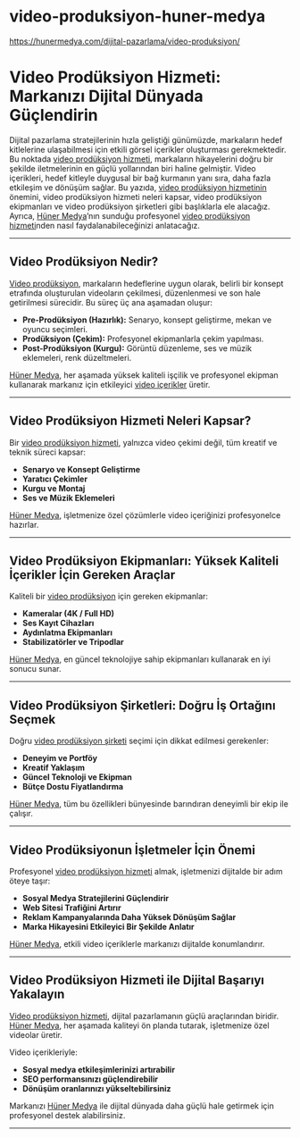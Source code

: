 # video-produksiyon-huner-medya
https://hunermedya.com/dijital-pazarlama/video-produksiyon/


# Video Prodüksiyon Hizmeti: Markanızı Dijital Dünyada Güçlendirin

Dijital pazarlama stratejilerinin hızla geliştiği günümüzde, markaların hedef kitlelerine ulaşabilmesi için etkili görsel içerikler oluşturması gerekmektedir. Bu noktada [video prodüksiyon hizmeti](https://hunermedya.com/dijital-pazarlama/video-produksiyon/), markaların hikayelerini doğru bir şekilde iletmelerinin en güçlü yollarından biri haline gelmiştir. Video içerikleri, hedef kitleyle duygusal bir bağ kurmanın yanı sıra, daha fazla etkileşim ve dönüşüm sağlar. Bu yazıda, [video prodüksiyon hizmetinin](https://hunermedya.com/dijital-pazarlama/video-produksiyon/) önemini, video prodüksiyon hizmeti neleri kapsar, video prodüksiyon ekipmanları ve video prodüksiyon şirketleri gibi başlıklarla ele alacağız. Ayrıca, [Hüner Medya](https://hunermedya.com/)’nın sunduğu profesyonel [video prodüksiyon hizmeti](https://hunermedya.com/dijital-pazarlama/video-produksiyon/)nden nasıl faydalanabileceğinizi anlatacağız.

---

## Video Prodüksiyon Nedir?

[Video prodüksiyon](https://hunermedya.com/dijital-pazarlama/video-produksiyon/), markaların hedeflerine uygun olarak, belirli bir konsept etrafında oluşturulan videoların çekilmesi, düzenlenmesi ve son hale getirilmesi sürecidir. Bu süreç üç ana aşamadan oluşur:

- **Pre-Prodüksiyon (Hazırlık):** Senaryo, konsept geliştirme, mekan ve oyuncu seçimleri.
- **Prodüksiyon (Çekim):** Profesyonel ekipmanlarla çekim yapılması.
- **Post-Prodüksiyon (Kurgu):** Görüntü düzenleme, ses ve müzik eklemeleri, renk düzeltmeleri.

[Hüner Medya](https://hunermedya.com/), her aşamada yüksek kaliteli işçilik ve profesyonel ekipman kullanarak markanız için etkileyici [video içerikler](https://hunermedya.com/dijital-pazarlama/video-produksiyon/) üretir.

---

## Video Prodüksiyon Hizmeti Neleri Kapsar?

Bir [video prodüksiyon hizmeti](https://hunermedya.com/dijital-pazarlama/video-produksiyon/), yalnızca video çekimi değil, tüm kreatif ve teknik süreci kapsar:

- **Senaryo ve Konsept Geliştirme**
- **Yaratıcı Çekimler**
- **Kurgu ve Montaj**
- **Ses ve Müzik Eklemeleri**

[Hüner Medya](https://hunermedya.com/), işletmenize özel çözümlerle video içeriğinizi profesyonelce hazırlar.

---

## Video Prodüksiyon Ekipmanları: Yüksek Kaliteli İçerikler İçin Gereken Araçlar

Kaliteli bir [video prodüksiyon](https://hunermedya.com/dijital-pazarlama/video-produksiyon/) için gereken ekipmanlar:

- **Kameralar (4K / Full HD)**
- **Ses Kayıt Cihazları**
- **Aydınlatma Ekipmanları**
- **Stabilizatörler ve Tripodlar**

[Hüner Medya](https://hunermedya.com/), en güncel teknolojiye sahip ekipmanları kullanarak en iyi sonucu sunar.

---

## Video Prodüksiyon Şirketleri: Doğru İş Ortağını Seçmek

Doğru [video prodüksiyon şirketi](https://hunermedya.com/dijital-pazarlama/video-produksiyon/) seçimi için dikkat edilmesi gerekenler:

- **Deneyim ve Portföy**
- **Kreatif Yaklaşım**
- **Güncel Teknoloji ve Ekipman**
- **Bütçe Dostu Fiyatlandırma**

[Hüner Medya](https://hunermedya.com/), tüm bu özellikleri bünyesinde barındıran deneyimli bir ekip ile çalışır.

---

## Video Prodüksiyonun İşletmeler İçin Önemi

Profesyonel [video prodüksiyon hizmeti](https://hunermedya.com/dijital-pazarlama/video-produksiyon/) almak, işletmenizi dijitalde bir adım öteye taşır:

- **Sosyal Medya Stratejilerini Güçlendirir**
- **Web Sitesi Trafiğini Artırır**
- **Reklam Kampanyalarında Daha Yüksek Dönüşüm Sağlar**
- **Marka Hikayesini Etkileyici Bir Şekilde Anlatır**

[Hüner Medya](https://hunermedya.com/), etkili video içeriklerle markanızı dijitalde konumlandırır.

---

## Video Prodüksiyon Hizmeti ile Dijital Başarıyı Yakalayın

[Video prodüksiyon hizmeti](https://hunermedya.com/dijital-pazarlama/video-produksiyon/), dijital pazarlamanın güçlü araçlarından biridir. [Hüner Medya](https://hunermedya.com/), her aşamada kaliteyi ön planda tutarak, işletmenize özel videolar üretir.

Video içerikleriyle:

- **Sosyal medya etkileşimlerinizi artırabilir**
- **SEO performansınızı güçlendirebilir**
- **Dönüşüm oranlarınızı yükseltebilirsiniz**

Markanızı [Hüner Medya](https://hunermedya.com/) ile dijital dünyada daha güçlü hale getirmek için profesyonel destek alabilirsiniz.

---
